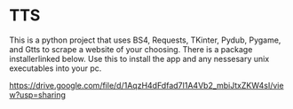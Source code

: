 # TTS
This is a python project that uses BS4, Requests, TKinter, Pydub, Pygame, and Gtts to scrape a website of your choosing. There is a package installerlinked below. Use this to install the app and any nessesary unix executables into your pc.

<https://drive.google.com/file/d/1AqzH4dFdfad7I1A4Vb2_mbiJtxZKW4sI/view?usp=sharing>
